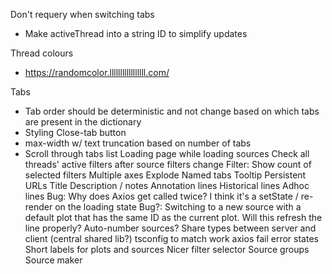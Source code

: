 Don't requery when switching tabs
  * Make activeThread into a string ID to simplify updates

Thread colours
  * https://randomcolor.lllllllllllllllll.com/

Tabs
* Tab order should be deterministic and not change based on which tabs are present in the dictionary
* Styling Close-tab button
* max-width w/ text truncation based on number of tabs
* Scroll through tabs list
Loading page while loading sources
Check all threads' active filters after source filters change
Filter: Show count of selected filters
Multiple axes
Explode
Named tabs
Tooltip
Persistent URLs
Title
Description / notes
Annotation lines
Historical lines
Adhoc lines
Bug: Why does Axios get called twice? I think it's a setState / re-render on the loading state
Bug?: Switching to a new source with a default plot that has the same ID as the current plot. Will this refresh the line properly?
Auto-number sources?
Share types between server and client (central shared lib?)
tsconfig to match work
axios fail error states
Short labels for plots and sources
Nicer filter selector
Source groups
Source maker
